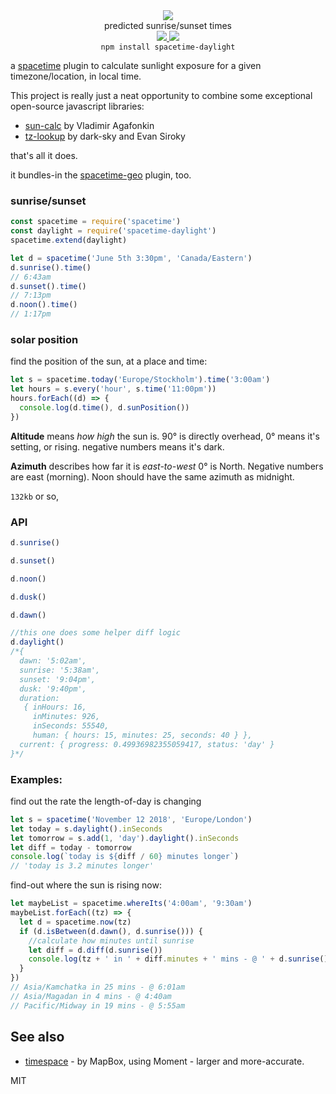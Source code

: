 <div align="center">
  <img src="https://cloud.githubusercontent.com/assets/399657/23590290/ede73772-01aa-11e7-8915-181ef21027bc.png" />
  <div>predicted sunrise/sunset times</div>
  <a href="https://npmjs.org/package/spacetime-daylight">
    <img src="https://img.shields.io/npm/v/spacetime-daylight.svg?style=flat-square" />
  </a>
  <a href="https://nodejs.org/api/documentation.html#documentation_stability_index">
    <img src="https://img.shields.io/badge/stability-stable-green.svg?style=flat-square" />
  </a>
</div>

<div align="center">
  <code>npm install spacetime-daylight</code>
</div>

a [spacetime](https://github.com/spencermountain/spacetime) plugin to calculate sunlight exposure for a given timezone/location, in local time.

This project is really just a neat opportunity to combine some exceptional open-source javascript libraries:

- [sun-calc](https://github.com/mourner/suncalc) by Vladimir Agafonkin
- [tz-lookup](https://github.com/darkskyapp/tz-lookup/) by dark-sky and Evan Siroky

that's all it does.

it bundles-in the [spacetime-geo](https://github.com/spencermountain/spacetime-geo) plugin, too.

### sunrise/sunset

```js
const spacetime = require('spacetime')
const daylight = require('spacetime-daylight')
spacetime.extend(daylight)

let d = spacetime('June 5th 3:30pm', 'Canada/Eastern')
d.sunrise().time()
// 6:43am
d.sunset().time()
// 7:13pm
d.noon().time()
// 1:17pm
```

### solar position

find the position of the sun, at a place and time:

```js
let s = spacetime.today('Europe/Stockholm').time('3:00am')
let hours = s.every('hour', s.time('11:00pm'))
hours.forEach((d) => {
  console.log(d.time(), d.sunPosition())
})
```

**Altitude** means _how high_ the sun is.
90° is directly overhead, 0° means it's setting, or rising. negative numbers means it's dark.

**Azimuth** describes how far it is _east-to-west_
0° is North. Negative numbers are east (morning).
Noon should have the same azimuth as midnight.

`132kb` or so,

### API

```js
d.sunrise()

d.sunset()

d.noon()

d.dusk()

d.dawn()

//this one does some helper diff logic
d.daylight()
/*{
  dawn: '5:02am',
  sunrise: '5:38am',
  sunset: '9:04pm',
  dusk: '9:40pm',
  duration:
   { inHours: 16,
     inMinutes: 926,
     inSeconds: 55540,
     human: { hours: 15, minutes: 25, seconds: 40 } },
  current: { progress: 0.49936982355059417, status: 'day' }
}*/
```

### Examples:

find out the rate the length-of-day is changing

```js
let s = spacetime('November 12 2018', 'Europe/London')
let today = s.daylight().inSeconds
let tomorrow = s.add(1, 'day').daylight().inSeconds
let diff = today - tomorrow
console.log(`today is ${diff / 60} minutes longer`)
// 'today is 3.2 minutes longer'
```

find-out where the sun is rising now:

```js
let maybeList = spacetime.whereIts('4:00am', '9:30am')
maybeList.forEach((tz) => {
  let d = spacetime.now(tz)
  if (d.isBetween(d.dawn(), d.sunrise())) {
    //calculate how minutes until sunrise
    let diff = d.diff(d.sunrise())
    console.log(tz + ' in ' + diff.minutes + ' mins - @ ' + d.sunrise().time())
  }
})
// Asia/Kamchatka in 25 mins - @ 6:01am
// Asia/Magadan in 4 mins - @ 4:40am
// Pacific/Midway in 19 mins - @ 5:55am
```

## See also

- [timespace](https://github.com/mapbox/timespace) - by MapBox, using Moment - larger and more-accurate.

MIT
